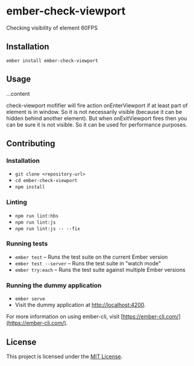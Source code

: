 ember-check-viewport
==============================================================================
Checking visibility of element 60FPS

Installation
------------------------------------------------------------------------------

```
ember install ember-check-viewport
```


Usage
------------------------------------------------------------------------------

<div {{check-viewport onEnterViewport=(action 'viewportEntered') onExitViewport=(action 'viewportExited') enabled=true}}>
  ...content
</div>

check-viewport mofifier will fire action onEnterViewport if at least part of element is in window. So it is not necessarily visible (because it can be hidden behind another element). But when onExitViewport fires then you can be sure it is not visible. So it can be used for performance purposes. 


Contributing
------------------------------------------------------------------------------

### Installation

* `git clone <repository-url>`
* `cd ember-check-viewport`
* `npm install`

### Linting

* `npm run lint:hbs`
* `npm run lint:js`
* `npm run lint:js -- --fix`

### Running tests

* `ember test` – Runs the test suite on the current Ember version
* `ember test --server` – Runs the test suite in "watch mode"
* `ember try:each` – Runs the test suite against multiple Ember versions

### Running the dummy application

* `ember serve`
* Visit the dummy application at [http://localhost:4200](http://localhost:4200).

For more information on using ember-cli, visit [https://ember-cli.com/](https://ember-cli.com/).

License
------------------------------------------------------------------------------

This project is licensed under the [MIT License](LICENSE.md).
